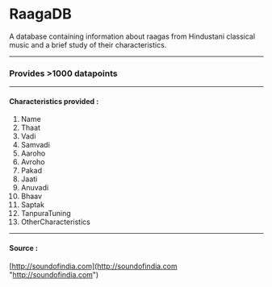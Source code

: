 # RaagaDB

A database containing information about raagas from Hindustani classical music and a brief study of their characteristics.

------------
### Provides >1000 datapoints

------------


#### Characteristics provided :
1. Name
2. Thaat
3. Vadi
4. Samvadi
5. Aaroho
6. Avroho
7. Pakad
8. Jaati
9. Anuvadi
10. Bhaav
11. Saptak
12. TanpuraTuning
13. OtherCharacteristics

------------


#### Source :
[http://soundofindia.com](http://soundofindia.com "http://soundofindia.com")




